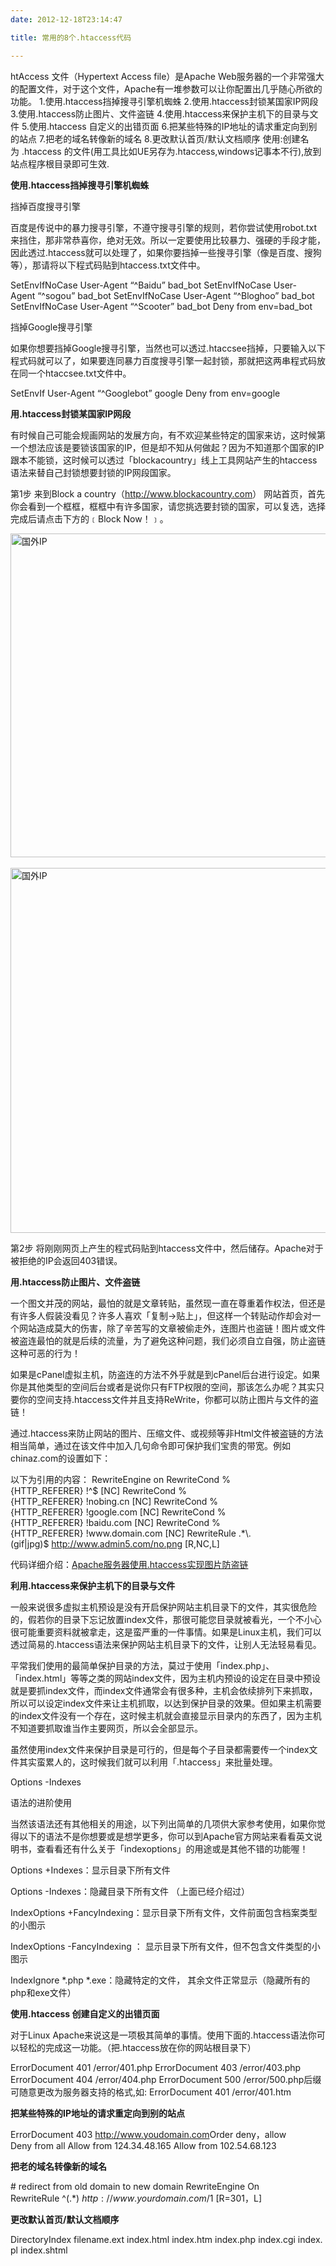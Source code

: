 ```yaml
---
date: 2012-12-18T23:14:47

title: 常用的8个.htaccess代码

---
```


htAccess 文件（Hypertext Access file）是Apache Web服务器的一个非常强大的配置文件，对于这个文件，Apache有一堆参数可以让你配置出几乎随心所欲的功能。
1.使用.htaccess挡掉搜寻引擎机蜘蛛
2.使用.htaccess封锁某国家IP网段
3.使用.htaccess防止图片、文件盗链
4.使用.htaccess来保护主机下的目录与文件
5.使用.htaccess 自定义的出错页面
6.把某些特殊的IP地址的请求重定向到别的站点
7.把老的域名转像新的域名
8.更改默认首页/默认文档顺序
使用:创建名为 .htaccess 的文件(用工具比如UE另存为.htaccess,windows记事本不行),放到站点程序根目录即可生效.

<strong>使用.htaccess挡掉搜寻引擎机蜘蛛</strong>

挡掉百度搜寻引擎

百度是传说中的暴力搜寻引擎，不遵守搜寻引擎的规则，若你尝试使用robot.txt来挡住，那非常恭喜你，绝对无效。所以一定要使用比较暴力、强硬的手段才能，因此透过.htaccess就可以处理了，如果你要挡掉一些搜寻引擎（像是百度、搜狗等），那请将以下程式码贴到htaccess.txt文件中。

SetEnvIfNoCase User-Agent “^Baidu” bad_bot
SetEnvIfNoCase User-Agent “^sogou” bad_bot
SetEnvIfNoCase User-Agent “^Bloghoo” bad_bot
SetEnvIfNoCase User-Agent “^Scooter” bad_bot
Deny from env=bad_bot

挡掉Google搜寻引擎

如果你想要挡掉Google搜寻引擎，当然也可以透过.htaccsee挡掉，只要输入以下程式码就可以了，如果要连同暴力百度搜寻引擎一起封锁，那就把这两串程式码放在同一个htaccsee.txt文件中。

SetEnvIf User-Agent “^Googlebot” google
Deny from env=google

<strong>用.htaccess封锁某国家IP网段</strong>

有时候自己可能会规画网站的发展方向，有不欢迎某些特定的国家来访，这时候第一个想法应该是要锁该国家的IP，但是却不知从何做起？因为不知道那个国家的IP跟本不能锁，这时候可以透过「blockacountry」线上工具网站产生的htaccess语法来替自己封锁想要封锁的IP网段国家。

第1步 来到Block a country（<a href="http://www.blockacountry.com/" target="_blank">http://www.blockacountry.com</a>） 网站首页，首先你会看到一个框框，框框中有许多国家，请您挑选要封锁的国家，可以复选，选择完成后请点击下方的﹝Block Now！﹞。

<img title="国外IP" alt="国外IP" src="http://g.hiphotos.baidu.com/album/pic/item/79f0f736afc37931448918d1ebc4b74542a91160.jpg" width="640" height="518" /> <img title="国外IP" alt="国外IP" src="http://b.hiphotos.baidu.com/album/pic/item/78310a55b319ebc4e699e8618226cffc1f171660.jpg" width="527" height="584" />

第2步 将刚刚网页上产生的程式码贴到htaccess文件中，然后储存。Apache对于被拒绝的IP会返回403错误。

<strong>用.htaccess防止图片、文件盗链</strong>

一个图文并茂的网站，最怕的就是文章转贴，虽然现一直在尊重着作权法，但还是有许多人假装没看见？许多人喜欢「复制→贴上」，但这样一个转贴动作却会对一个网站造成莫大的伤害，除了辛苦写的文章被偷走外，连图片也盗链！图片或文件被盗连最怕的就是后续的流量，为了避免这种问题，我们必须自立自强，防止盗链这种可恶的行为！

如果是cPanel虚拟主机，防盗连的方法不外乎就是到cPanel后台进行设定。如果你是其他类型的空间后台或者是说你只有FTP权限的空间，那该怎么办呢？其实只要你的空间支持.htaccess文件并且支持ReWrite，你都可以防止图片与文件的盗链！

通过.htaccess来防止网站的图片、压缩文件、或视频等非Html文件被盗链的方法相当简单，通过在该文件中加入几句命令即可保护我们宝贵的带宽。例如chinaz.com的设置如下：

以下为引用的内容：
RewriteEngine on
RewriteCond %{HTTP_REFERER} !^$ [NC]
RewriteCond %{HTTP_REFERER} !nobing.cn [NC]
RewriteCond %{HTTP_REFERER} !google.com [NC]
RewriteCond %{HTTP_REFERER} !baidu.com [NC]
RewriteCond %{HTTP_REFERER} !www.domain.com [NC]
RewriteRule .*\.(gif|jpg)$ <a href="http://www.admin5.com/no.png" target="_blank">http://www.admin5.com/no.png</a> [R,NC,L]

代码详细介绍：<a href="http://www.chinaz.com/Server/Linux/0GX33302009.html" target="_blank">Apache服务器使用.htaccess实现图片防盗链</a>

<strong>利用.htaccess来保护主机下的目录与文件</strong>

一般来说很多虚拟主机预设是没有开启保护网站主机目录下的文件，其实很危险的，假若你的目录下忘记放置index文件，那很可能您目录就被看光，一个不小心很可能重要资料就被拿走，这是蛮严重的一件事情。如果是Linux主机，我们可以透过简易的.htaccess语法来保护网站主机目录下的文件，让别人无法轻易看见。

平常我们使用的最简单保护目录的方法，莫过于使用「index.php」、「index.html」等等之类的网站index文件，因为主机内预设的设定在目录中预设就是要抓index文件，而index文件通常会有很多种，主机会依续排列下来抓取，所以可以设定index文件来让主机抓取，以达到保护目录的效果。但如果主机需要的index文件没有一个存在，这时候主机就会直接显示目录内的东西了，因为主机不知道要抓取谁当作主要网页，所以会全部显示。

虽然使用index文件来保护目录是可行的，但是每个子目录都需要传一个index文件其实蛮累人的，这时候我们就可以利用「.htaccess」来批量处理。

Options -Indexes

语法的进阶使用

当然该语法还有其他相关的用途，以下列出简单的几项供大家参考使用，如果你觉得以下的语法不是你想要或是想学更多，你可以到Apache官方网站来看看英文说明书，查看看还有什么关于「indexoptions」的用途或是其他不错的功能喔！

Options +Indexes：显示目录下所有文件

Options -Indexes：隐藏目录下所有文件 （上面已经介绍过）

IndexOptions +FancyIndexing：显示目录下所有文件，文件前面包含档案类型的小图示

IndexOptions -FancyIndexing ： 显示目录下所有文件，但不包含文件类型的小图示

IndexIgnore *.php *.exe：隐藏特定的文件， 其余文件正常显示（隐藏所有的php和exe文件）

<strong>使用.htaccess 创建自定义的出错页面</strong>

对于Linux Apache来说这是一项极其简单的事情。使用下面的.htaccess语法你可以轻松的完成这一功能。（把.htaccess放在你的网站根目录下）

ErrorDocument 401 /error/401.php
ErrorDocument 403 /error/403.php
ErrorDocument 404 /error/404.php
ErrorDocument 500 /error/500.php后缀可随意更改为服务器支持的格式,如: ErrorDocument 401 /error/401.htm

<strong>把某些特殊的IP地址的请求重定向到别的站点</strong>

ErrorDocument 403 <a href="http://www.youdomain.com/" target="_blank">http://www.youdomain.com</a>Order deny，allow
Deny from all
Allow from 124.34.48.165
Allow from 102.54.68.123

<strong>把老的域名转像新的域名</strong>

# redirect from old domain to new domain
RewriteEngine On
RewriteRule ^(.*) $http://www.yourdomain.com/$1 [R=301，L]

<strong>更改默认首页/默认文档顺序</strong>

DirectoryIndex filename.ext index.html index.htm index.php index.cgi index.pl index.shtml
